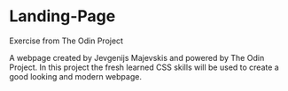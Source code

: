 # Landing-Page
Exercise from The Odin Project

A webpage created by Jevgenijs Majevskis and powered by The Odin Project. In this project the fresh learned CSS skills will be used to create a good looking and modern webpage.